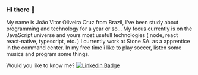### Hi there 👋

  My name is João Vitor Oliveira Cruz from Brazil, I've been study about programming and technology for a year or so... My focus currently is on the JavaScript universe and yours most usefull technologies ( node, react react-native, typescript, etc. )
  I currently work at Stone SA. as a apprentice in the command center.
  In my free time i like to play soccer, listen some musics and program some things.
  
  Would you like to know me?
  [![Linkedin Badge](https://img.shields.io/badge/-LinkedIn-blue?style=flat-square&logo=Linkedin&logoColor=white&link=https://www.linkedin.com/in/jo%C3%A3o-vitor-oliveira-cruz-252596191/)](https://www.linkedin.com/in/jo%C3%A3o-vitor-oliveira-cruz-252596191/)

<!--
**jcruz375/jcruz375** is a ✨ _special_ ✨ repository because its `README.md` (this file) appears on your GitHub profile.

Here are some ideas to get you started:

- 🔭 I’m currently working on ...
- 🌱 I’m currently learning ...
- 👯 I’m looking to collaborate on ...
- 🤔 I’m looking for help with ...
- 💬 Ask me about ...
- 📫 How to reach me: ...
- 😄 Pronouns: ...
- ⚡ Fun fact: ...
-->
